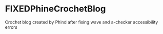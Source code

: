 # FIXEDPhineCrochetBlog
Crochet blog created by Phind after fixing wave and a-checker accessibility errors
